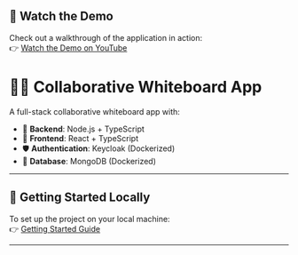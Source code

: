 ## 🎥 Watch the Demo

Check out a walkthrough of the application in action:  
👉 [Watch the Demo on YouTube](https://youtu.be/trEFBZ-9VIU)

# 🧑‍💻 Collaborative Whiteboard App

A full-stack collaborative whiteboard app with:

- 🧠 **Backend**: Node.js + TypeScript  
- 🎨 **Frontend**: React + TypeScript  
- 🛡️ **Authentication**: Keycloak (Dockerized)  
- 🫢 **Database**: MongoDB (Dockerized)  

---

## 🚀 Getting Started Locally

To set up the project on your local machine:  
👉 [Getting Started Guide](./GETTING_STARTED.md)

---

